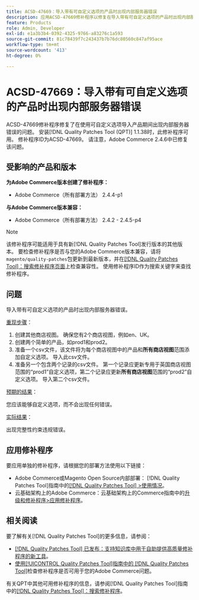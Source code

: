 ```yaml
---
title: ACSD-47669：导入带有可自定义选项的产品时出现内部服务器错误
description: 应用ACSD-47669修补程序以修复在导入带有可自定义选项的产品时出现内部服务器错误的Adobe Commerce问题。
feature: Products
role: Admin, Developer
exl-id: e1a3b3b4-0392-4325-9766-a83276c1a593
source-git-commit: 81c78439f7c243437b7b76dc80560c847af95ace
workflow-type: tm+mt
source-wordcount: '413'
ht-degree: 0%

---
```


# ACSD-47669：导入带有可自定义选项的产品时出现内部服务器错误

ACSD-47669修补程序修复了在使用可自定义选项导入产品期间出现内部服务器错误的问题。 安装[!DNL Quality Patches Tool (QPT)] 1.1.38时，此修补程序可用。 修补程序ID为ACSD-47669。 请注意，Adobe Commerce 2.4.6中已修复该问题。

## 受影响的产品和版本

**为Adobe Commerce版本创建了修补程序：**

* Adobe Commerce（所有部署方法） 2.4.4-p1

**与Adobe Commerce版本兼容：**

* Adobe Commerce（所有部署方法） 2.4.2 - 2.4.5-p4

>[!NOTE]
>
>该修补程序可能适用于具有新[!DNL Quality Patches Tool]发行版本的其他版本。 要检查修补程序是否与您的Adobe Commerce版本兼容，请将`magento/quality-patches`包更新到最新版本，并在[[!DNL Quality Patches Tool]：搜索修补程序页面](https://experienceleague.adobe.com/tools/commerce-quality-patches/index.html)上检查兼容性。 使用修补程序ID作为搜索关键字来查找修补程序。

## 问题

导入带有可自定义选项的产品时出现内部服务器错误。

<u>重现步骤</u>：

1. 创建其他商店视图。 确保您有2个商店视图，例如en、UK。
1. 创建两个简单的产品，如prod1和prod2。
1. 准备一个csv文件，该文件将为每个商店视图中的产品和&#x200B;**所有商店视图**&#x200B;范围添加自定义选项。 导入此csv文件。
1. 准备另一个包含两个记录的csv文件。 第一个记录应更新专用于英国商店视图范围的“prod1”自定义选项，第二个记录应更新&#x200B;**所有商店视图**&#x200B;范围的“prod2”自定义选项。 导入第二个csv文件。

<u>预期的结果</u>：

您应该能够自定义选项，而不会出现任何错误。

<u>实际结果</u>：

出现完整性约束违规错误。

## 应用修补程序

要应用单独的修补程序，请根据您的部署方法使用以下链接：

* Adobe Commerce或Magento Open Source内部部署： [!DNL Quality Patches Tool]指南中的[[!DNL Quality Patches Tool] >使用情况](/help/tools/quality-patches-tool/usage.md)。
* 云基础架构上的Adobe Commerce：云基础架构上的Commerce指南中的[升级和修补程序>应用修补程序](https://experienceleague.adobe.com/docs/commerce-cloud-service/user-guide/develop/upgrade/apply-patches.html)。

## 相关阅读

要了解有关[!DNL Quality Patches Tool]的更多信息，请参阅：

* [[!DNL Quality Patches Tool] 已发布：支持知识库中用于自助提供高质量修补程序的新工具](https://experienceleague.adobe.com/en/docs/commerce-knowledge-base/kb/announcements/commerce-announcements/magento-quality-patches-released-new-tool-to-self-serve-quality-patches)。
* [使用[!UICONTROL Quality Patches Tool]指南中的 [!DNL Quality Patches Tool]](/help/tools/quality-patches-tool/patches-available-in-qpt/check-patch-for-magento-issue-with-magento-quality-patches.md)检查修补程序是否可用于您的Adobe Commerce问题。


有关QPT中其他可用修补程序的信息，请参阅[!DNL Quality Patches Tool]指南中的[[!DNL Quality Patches Tool]：搜索修补程序](https://experienceleague.adobe.com/tools/commerce-quality-patches/index.html)。
